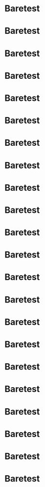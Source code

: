 # Baretest
# Baretest
# Baretest
# Baretest
# Baretest
# Baretest
# Baretest
# Baretest
# Baretest
# Baretest
# Baretest
# Baretest
# Baretest
# Baretest
# Baretest
# Baretest
# Baretest
# Baretest
# Baretest
# Baretest
# Baretest
# Baretest

